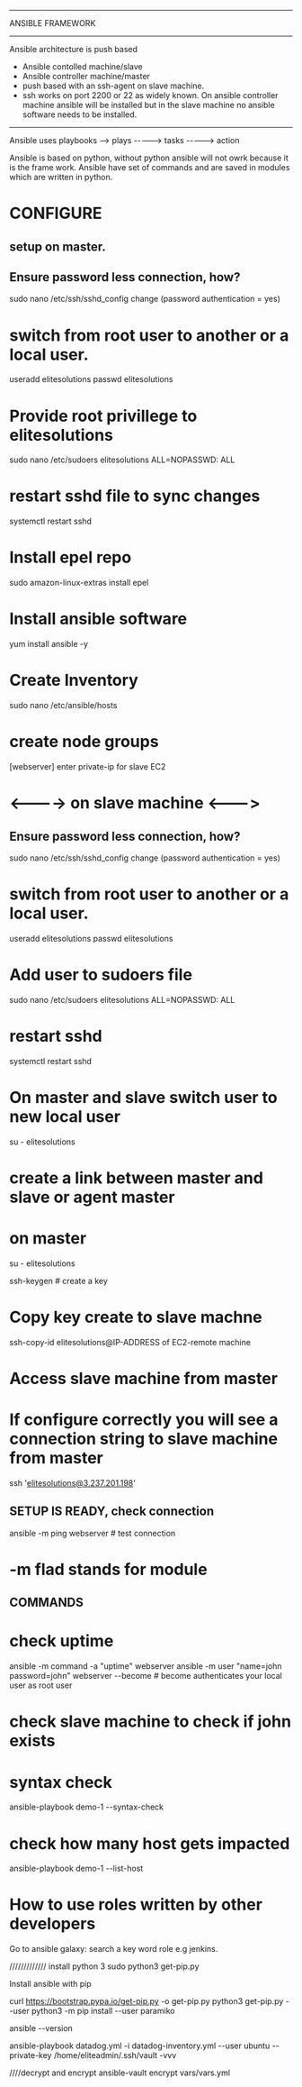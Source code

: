 _________________
ANSIBLE FRAMEWORK
_________________

Ansible architecture is push based 
- Ansible contolled machine/slave
- Ansible controller machine/master
- push based with an ssh-agent on slave machine.
- ssh works on port 2200 or 22 as widely known.
On ansible controller machine ansible will be installed but in the slave machine no ansible software needs to be installed.

---------------------------------
Ansible uses playbooks --> plays -----> tasks -----> action

Ansible is based on python, without python ansible will not owrk because it is the frame work.
Ansible have set of commands and are saved in modules which are written in python.

CONFIGURE
=========

setup on master.
----------------
## Ensure password less connection, how?
sudo nano /etc/ssh/sshd_config
change (password authentication = yes)

# switch from root user to another or a local user.
useradd elitesolutions
passwd  elitesolutions

# Provide root privillege to elitesolutions
sudo nano /etc/sudoers
elitesolutions  ALL=NOPASSWD:  ALL

# restart sshd file to sync changes
systemctl restart sshd

# Install epel repo
sudo amazon-linux-extras install epel

# Install ansible software
yum install ansible -y

# Create Inventory
sudo nano /etc/ansible/hosts
# create node groups

[webserver]
enter private-ip for slave EC2



# <----> on slave machine <--->

## Ensure password less connection, how?
sudo nano /etc/ssh/sshd_config
change (password authentication = yes)

# switch from root user to another or a local user.
useradd elitesolutions
passwd  elitesolutions

# Add user to sudoers file
sudo nano /etc/sudoers
elitesolutions  ALL=NOPASSWD:  ALL

# restart sshd
systemctl restart sshd


# On master and slave switch user to new local user
su - elitesolutions

# create a link between master and slave or agent master
# on master
su - elitesolutions

ssh-keygen # create a key

# Copy key create to slave machne
ssh-copy-id elitesolutions@IP-ADDRESS of EC2-remote machine

# Access slave machine from master
# If configure correctly you will see a connection string to slave machine from master
ssh 'elitesolutions@3.237.201.198'

SETUP IS READY, check connection
--------------------------------
ansible -m ping webserver # test connection

# -m flad stands for module

COMMANDS
--------
# check uptime
ansible -m command -a "uptime" webserver
ansible -m user "name=john password=john" webserver --become   # become authenticates your local user as root user
# check slave machine to check if john exists

# syntax check
ansible-playbook demo-1 --syntax-check

# check how many host gets impacted
ansible-playbook demo-1 --list-host

# How to use roles written by other developers
Go to ansible galaxy: search a key word role e.g jenkins.



/////////////
install python 3
sudo python3 get-pip.py

Install ansible with pip

curl https://bootstrap.pypa.io/get-pip.py -o get-pip.py
python3 get-pip.py --user
python3 -m pip install --user paramiko

ansible --version

ansible-playbook datadog.yml -i datadog-inventory.yml --user ubuntu --private-key /home/eliteadmin/.ssh/vault -vvv

////decrypt and encrypt
ansible-vault encrypt vars/vars.yml